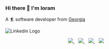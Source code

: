 ### Hi there 👋 I'm Ioram

A 🏄 software developer from [Georgia]("https://goo.gl/maps/GH6t23DYbqM9vDBh8")

![Linkedin Logo](https://img.shields.io/badge/LinkedIn-0077B5?logo=linkedin&logoColor=white)

<p align="center">
  <a href="mailto:Yoh0xFF@gmail.com">
    <img src="https://img.shields.io/badge/Gmail-D14836?logo=gmail&logoColor=white"/>
  </a>&nbsp;&nbsp;

  <a href="https://www.linkedin.com/in/ioram-gordadze-a42b1492/">
    <img src="https://img.shields.io/badge/LinkedIn-0077B5?logo=linkedin&logoColor=white"/>
  </a>&nbsp;&nbsp;

  <a href="https://www.toptal.com/resume/ioram-gordadze">
    <img src="https://img.shields.io/badge/Toptal-0077B5?logo=toptal&logoColor=white"/>
  </a>&nbsp;&nbsp;

  <a href="https://stackoverflow.com/users/1407204/yoh0xff?tab=profile">
    <img src="https://img.shields.io/badge/Stack_Overflow-FE7A16?logo=stack-overflow&logoColor=white"/>
  </a>
</p>

<!--
**Yoh0xFF/Yoh0xFF** is a ✨ _special_ ✨ repository because its `README.md` (this file) appears on your GitHub profile.

Here are some ideas to get you started:

- 🔭 I’m currently working on ...
- 🌱 I’m currently learning ...
- 👯 I’m looking to collaborate on ...
- 🤔 I’m looking for help with ...
- 💬 Ask me about ...
- 📫 How to reach me: ...
- 😄 Pronouns: ...
- ⚡ Fun fact: ...
-->
